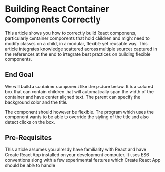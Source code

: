 Building React Container Components Correctly 
=============================================
This article shows you how to correctly build React components,
particularly container components that hold children and might
need to modify classes on a child, in a modular, flexible yet
reusable way. This article integrates knowledge scattered
across multiple sources captured in the references at the end
to integrate best practices on building flexible components.

End Goal
--------
We will build a container component like the picture below. It 
is a colored box that can contain children that will automatically
span the width of the container and have center aligned text.
The parent can specify the background color and the title.

The component should however be flexible. The program which uses
the component wants to be able to override the styling of the title
and also detect clicks on the box.

Pre-Requisites
--------------
This article assumes you already have familiarity with React and 
have Create React App installed on your development computer. It
uses ES6 conventions along with a few experimental features which
Create React App should be able to handle

